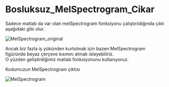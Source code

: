 # Bosluksuz_MelSpectrogram_Cikar

Sadece matlab da var olan melSpectrogram fonksiyonu çalıştırıldığında çıktı aşağıdaki gibi olur.

![MelSpectrogram_original](https://user-images.githubusercontent.com/33607770/182579731-0b46eb3e-825c-49b9-a5e1-c5cec3fbd365.png)

Ancak biz fazla iş yükünden kurtulmak için bazen MelSpectrogram figüründe beyaz çerçeve kısmını atmak isteyebiliriz.  
O yüzden geliştirdiğimiz matlab fonksiyonunu kullanıyoruz.  

Kodumuzun MelSpectrogram çıktısı  

![MelSpectrogram](https://user-images.githubusercontent.com/33607770/182581063-2debc38a-5d50-4544-9e4d-af12e634188b.png)
